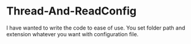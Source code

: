 # Thread-And-ReadConfig

I have wanted to write the code to ease of use.
You set folder path and extension whatever you want with configuration file.